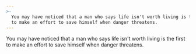 ```yaml
---
>-
  You may have noticed that a man who says life isn't worth living is the first
  to make an effort to save himself when danger threatens.
---
```


You may have noticed that a man who says life isn't worth living is the first to make an effort to save himself when danger threatens.